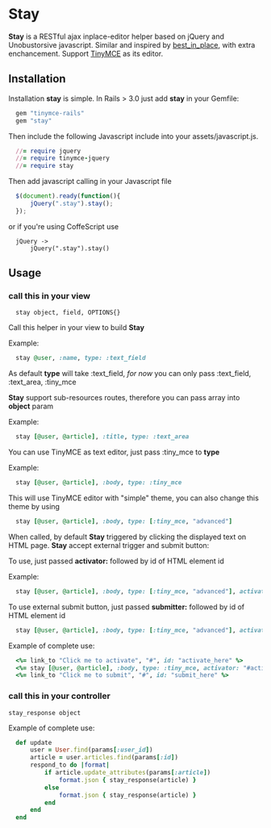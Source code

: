 # Stay
**Stay** is a RESTful ajax inplace-editor helper based on jQuery and Unobustorsive javascript.
Similar and inspired by [best_in_place](https://github.com/bernat/best_in_place), with extra
enchancement. Support [TinyMCE](http://tinymce.moxiecode.com/) as its editor.

## Installation
Installation **stay** is simple. In Rails > 3.0 just add **stay** in your Gemfile:

```ruby
  gem "tinymce-rails"
  gem "stay"
```
    
Then include the following Javascript include into your assets/javascript.js.

```ruby
  //= require jquery
  //= require tinymce-jquery
  //= require stay
```
 
Then add javascript calling in your Javascript file

```javascript
  $(document).ready(function(){
      jQuery(".stay").stay();
  });
```

or if you're using CoffeScript use

```   
  jQuery ->
      jQuery(".stay").stay()
```
     
## Usage

### call this in your view

```
  stay object, field, OPTIONS{}
```

Call this helper in your view to build **Stay**

Example:

```ruby
  stay @user, :name, type: :text_field
```
    
As default **type** will take :text_field, *for now* you can only pass :text_field, :text_area, :tiny_mce

**Stay** support sub-resources routes, therefore you can pass array into **object** param

Example:

```ruby
  stay [@user, @article], :title, type: :text_area
```
    
You can use TinyMCE as text editor, just pass :tiny_mce to **type**

Example:

```ruby
  stay [@user, @article], :body, type: :tiny_mce
```
    
This will use TinyMCE editor with "simple" theme, you can also change this theme by using

```ruby
  stay [@user, @article], :body, type: [:tiny_mce, "advanced"]
```    

When called, by default **Stay** triggered by clicking the displayed text on HTML page.
**Stay** accept external trigger and submit button:

To use, just passed **activator:** followed by id of HTML element id

Example:

```ruby
  stay [@user, @article], :body, type: [:tiny_mce, "advanced"], activator: "#id_of_activator"
```
    
To use external submit button, just passed **submitter:** followed by id of HTML element id

```ruby
  stay [@user, @article], :body, type: [:tiny_mce, "advanced"], activator: "#id_of_activator", submitter: "#id_of_submit_button"
```
    
Example of complete use:

```ruby
  <%= link_to "Click me to activate", "#", id: "activate_here" %>
  <%= stay [@user, @article], :body, type: :tiny_mce, activator: "#activate_here", submitter: "#submit_here" %>
  <%= link_to "Click me to submit", "#", id: "submit_here" %>
```
    
### call this in your controller

    stay_response object
    
Example of complete use:

```ruby
  def update
      user = User.find(params[:user_id])
      article = user.articles.find(params[:id])
      respond_to do |format|
          if article.update_attributes(params[:article])
              format.json { stay_response(article) }
          else
              format.json { stay_response(article) }
          end
      end
  end
```
